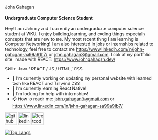 John Gahagan
#### Undergraduate Computer Science Student


Hey! I am Johnny and I currently an undergraduate computer science student at WKU. I enjoy building,learning, and coding things especially concepts that are new to me. My most recent thing I am learning is Computer Networking! I am also interested in jobs or internships related to technology, feel free to contact me https://www.linkedin.com/in/john-gahagan-aa99a91b7/ or john.gahagan3@gmail.com. Look at my portfolio site I made with REACT: https://www.johngahagan.dev/

Skills: Java / REACT / JS / HTML / CSS

- 🔭 I’m currently working on updating my personal website with learned tech like REACT and Tailwind CSS 
- 🌱 I’m currently learning React Native!
- 🤔 I’m looking for help with internships! 
- 📫 How to reach me: john.gahagan3@gmail.com or https://www.linkedin.com/in/john-gahagan-aa99a91b7/ 


[<img src='https://cdn.jsdelivr.net/npm/simple-icons@3.0.1/icons/github.svg' alt='github' height='40'>](https://github.com/SaviorFs)  [<img src='https://cdn.jsdelivr.net/npm/simple-icons@3.0.1/icons/linkedin.svg' alt='linkedin' height='40'>](https://www.linkedin.com/in/John-Gahagan/)  [<img src='https://cdn.jsdelivr.net/npm/simple-icons@3.0.1/icons/leetcode.svg' alt='leetcode' height='40'>](https://leetcode.com/user7030r/)  

[![Top Langs](https://github-readme-stats.vercel.app/api/top-langs/?username=SaviorFs)](https://github.com/anuraghazra/github-readme-stats)

